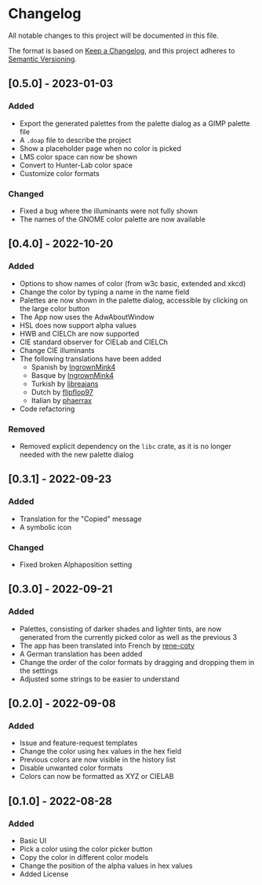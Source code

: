 # Changelog

All notable changes to this project will be documented in this file.

The format is based on [Keep a Changelog](https://keepachangelog.com/en/1.0.0/),
and this project adheres to [Semantic Versioning](https://semver.org/spec/v2.0.0.html).

## [0.5.0] - 2023-01-03

### Added
- Export the generated palettes from the palette dialog as a GIMP palette file
- A `.doap` file to describe the project 
- Show a placeholder page when no color is picked
- LMS color space can now be shown
- Convert to Hunter-Lab color space
- Customize color formats

### Changed
- Fixed a bug where the illuminants were not fully shown
- The names of the GNOME color palette are now available

## [0.4.0] - 2022-10-20

### Added
- Options to show names of color (from w3c basic, extended and xkcd)
- Change the color by typing a name in the name field
- Palettes are now shown in the palette dialog, accessible by clicking on the large color button
- The App now uses the AdwAboutWindow
- HSL does now support alpha values
- HWB and CIELCh are now supported
- CIE standard observer for CIELab and CIELCh
- Change CIE illuminants
- The following translations have been added
    - Spanish by [IngrownMink4](https://github.com/IngrownMink4)  
    - Basque by [IngrownMink4](https://github.com/IngrownMink4)  
    - Turkish by [libreajans](https://github.com/libreajans)  
    - Dutch by [flipflop97](https://github.com/flipflop97)  
    - Italian by [phaerrax](https://github.com/phaerrax)
- Code refactoring 

### Removed
- Removed explicit dependency on the `libc` crate, as it is no longer needed with the new palette dialog

## [0.3.1] - 2022-09-23

### Added

- Translation for the "Copied" message
- A symbolic icon

### Changed

- Fixed broken Alphaposition setting

## [0.3.0] - 2022-09-21

### Added

- Palettes, consisting of darker shades and lighter tints, are now generated from the currently picked color as well as the previous 3
- The app has been translated into French by [rene-coty](https://github.com/rene-coty)
- A German translation has been added
- Change the order of the color formats by dragging and dropping them in the settings
- Adjusted some strings to be easier to understand

## [0.2.0] - 2022-09-08

### Added

- Issue and feature-request templates
- Change the color using hex values in the hex field
- Previous colors are now visible in the history list
- Disable unwanted color formats
- Colors can now be formatted as XYZ or CIELAB

## [0.1.0] - 2022-08-28

### Added

- Basic UI
- Pick a color using the color picker button
- Copy the color in different color models
- Change the position of the alpha values in hex values
- Added License
